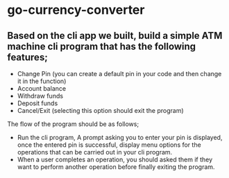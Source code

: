 # go-currency-converter
## Based on the cli app we built, build a simple ATM machine cli program that has the following features;
- Change Pin (you can create a default pin in your code and then change it in the function)
- Account balance
- Withdraw funds
- Deposit funds
- Cancel/Exit (selecting this option should exit the program)

The flow of the program should be as follows;
- Run the cli program, A prompt asking you to enter your pin is displayed, once the entered pin is successful, display menu options for the operations that can be carried out in your cli program.
- When a user completes an operation, you should asked them if they want to perform another operation before finally exiting the program.

 
